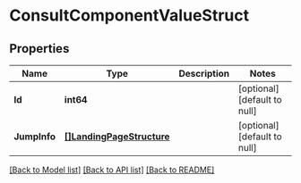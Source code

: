 # ConsultComponentValueStruct

## Properties
Name | Type | Description | Notes
------------ | ------------- | ------------- | -------------
**Id** | **int64** |  | [optional] [default to null]
**JumpInfo** | [**[]LandingPageStructure**](landing_page_structure.md) |  | [optional] [default to null]

[[Back to Model list]](../README.md#documentation-for-models) [[Back to API list]](../README.md#documentation-for-api-endpoints) [[Back to README]](../README.md)


